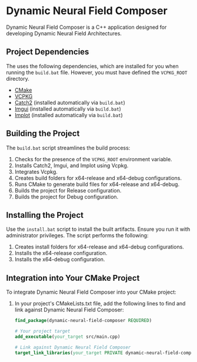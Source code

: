 # Dynamic Neural Field Composer

Dynamic Neural Field Composer is a C++ application designed for developing Dynamic Neural Field Architectures.

## Project Dependencies

The uses the following dependencies, which are installed for you when running the `build.bat` file. However, you must have defined the `VCPKG_ROOT` directory.

- [CMake](https://cmake.org/)
- [VCPKG](https://github.com/microsoft/vcpkg)
- [Catch2](https://github.com/catchorg/Catch2) (installed automatically via `build.bat`)
- [Imgui](https://github.com/ocornut/imgui) (installed automatically via `build.bat`)
- [Implot](https://github.com/epezent/implot) (installed automatically via `build.bat`)

## Building the Project

The `build.bat` script streamlines the build process:

1. Checks for the presence of the `VCPKG_ROOT` environment variable.
2. Installs Catch2, Imgui, and Implot using Vcpkg.
3. Integrates Vcpkg.
4. Creates build folders for x64-release and x64-debug configurations.
5. Runs CMake to generate build files for x64-release and x64-debug.
6. Builds the project for Release configuration.
7. Builds the project for Debug configuration.

## Installing the Project

Use the `install.bat` script to install the built artifacts. Ensure you run it with administrator privileges. The script performs the following:

1. Creates install folders for x64-release and x64-debug configurations.
2. Installs the x64-release configuration.
3. Installs the x64-debug configuration.

## Integration into Your CMake Project

To integrate Dynamic Neural Field Composer into your CMake project:

1. In your project's CMakeLists.txt file, add the following lines to find and link against Dynamic Neural Field Composer:

    ```cmake
    find_package(dynamic-neural-field-composer REQUIRED)

    # Your project target
    add_executable(your_target src/main.cpp)

    # Link against Dynamic Neural Field Composer
    target_link_libraries(your_target PRIVATE dynamic-neural-field-composer)
    ```
    
